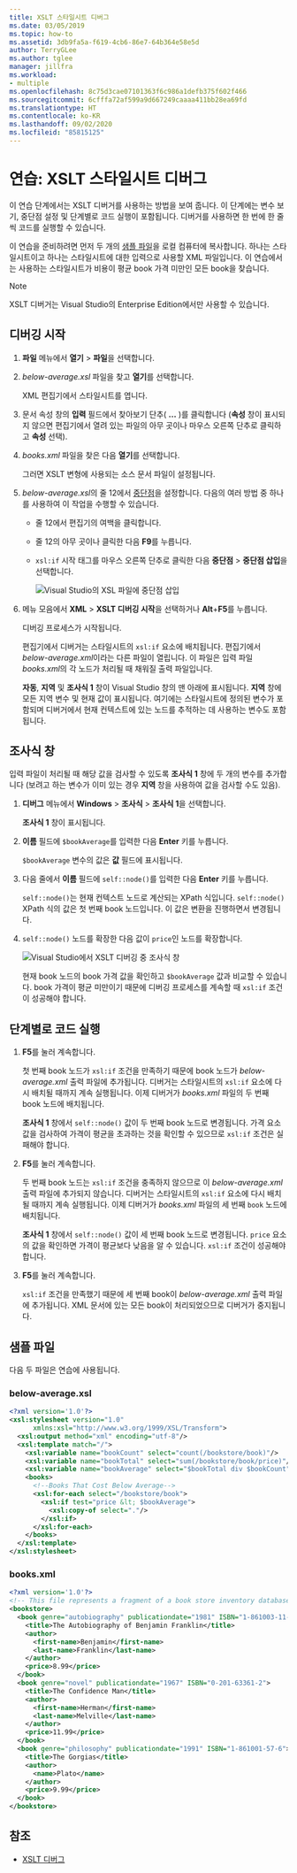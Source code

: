 ```yaml
---
title: XSLT 스타일시트 디버그
ms.date: 03/05/2019
ms.topic: how-to
ms.assetid: 3db9fa5a-f619-4cb6-86e7-64b364e58e5d
author: TerryGLee
ms.author: tglee
manager: jillfra
ms.workload:
- multiple
ms.openlocfilehash: 8c75d3cae07101363f6c986a1defb375f602f466
ms.sourcegitcommit: 6cfffa72af599a9d667249caaaa411bb28ea69fd
ms.translationtype: HT
ms.contentlocale: ko-KR
ms.lasthandoff: 09/02/2020
ms.locfileid: "85815125"
---
```

# <a name="walkthrough-debug-an-xslt-style-sheet"></a>연습: XSLT 스타일시트 디버그

이 연습 단계에서는 XSLT 디버거를 사용하는 방법을 보여 줍니다. 이 단계에는 변수 보기, 중단점 설정 및 단계별로 코드 실행이 포함됩니다. 디버거를 사용하면 한 번에 한 줄씩 코드를 실행할 수 있습니다.

이 연습을 준비하려면 먼저 두 개의 [샘플 파일](#sample-files)을 로컬 컴퓨터에 복사합니다. 하나는 스타일시트이고 하나는 스타일시트에 대한 입력으로 사용할 XML 파일입니다. 이 연습에서는 사용하는 스타일시트가 비용이 평균 book 가격 미만인 모든 book을 찾습니다.

> [!NOTE]
> XSLT 디버거는 Visual Studio의 Enterprise Edition에서만 사용할 수 있습니다.

## <a name="start-debugging"></a>디버깅 시작

1. **파일** 메뉴에서 **열기** > **파일**을 선택합니다.

2. *below-average.xsl* 파일을 찾고 **열기**를 선택합니다.

   XML 편집기에서 스타일시트를 엽니다.

3. 문서 속성 창의 **입력** 필드에서 찾아보기 단추( **...** )를 클릭합니다 (**속성** 창이 표시되지 않으면 편집기에서 열려 있는 파일의 아무 곳이나 마우스 오른쪽 단추로 클릭하고 **속성** 선택).

4. *books.xml* 파일을 찾은 다음 **열기**를 선택합니다.

   그러면 XSLT 변형에 사용되는 소스 문서 파일이 설정됩니다.

5. *below-average.xsl*의 줄 12에서 [중단점](../debugger/using-breakpoints.md)을 설정합니다. 다음의 여러 방법 중 하나를 사용하여 이 작업을 수행할 수 있습니다.

   - 줄 12에서 편집기의 여백을 클릭합니다.

   - 줄 12의 아무 곳이나 클릭한 다음 **F9**를 누릅니다.

   - `xsl:if` 시작 태그를 마우스 오른쪽 단추로 클릭한 다음 **중단점** > **중단점 삽입**을 선택합니다.

      ![Visual Studio의 XSL 파일에 중단점 삽입](media/insert-breakpoint.PNG)

6. 메뉴 모음에서 **XML** > **XSLT 디버깅 시작**을 선택하거나 **Alt**+**F5**를 누릅니다.

   디버깅 프로세스가 시작됩니다.

   편집기에서 디버거는 스타일시트의 `xsl:if` 요소에 배치됩니다. 편집기에서 *below-average.xml*이라는 다른 파일이 열립니다. 이 파일은 입력 파일 *books.xml*의 각 노드가 처리될 때 채워질 출력 파일입니다.

   **자동**, **지역** 및 **조사식 1** 창이 Visual Studio 창의 맨 아래에 표시됩니다. **지역** 창에 모든 지역 변수 및 현재 값이 표시됩니다. 여기에는 스타일시트에 정의된 변수가 포함되며 디버거에서 현재 컨텍스트에 있는 노드를 추적하는 데 사용하는 변수도 포함됩니다.

## <a name="watch-window"></a>조사식 창

입력 파일이 처리될 때 해당 값을 검사할 수 있도록 **조사식 1** 창에 두 개의 변수를 추가합니다 (보려고 하는 변수가 이미 있는 경우 **지역** 창을 사용하여 값을 검사할 수도 있음).

1. **디버그** 메뉴에서 **Windows** > **조사식** > **조사식 1**을 선택합니다.

   **조사식 1** 창이 표시됩니다.

2. **이름** 필드에 `$bookAverage`를 입력한 다음 **Enter** 키를 누릅니다.

   `$bookAverage` 변수의 값은 **값** 필드에 표시됩니다.

3. 다음 줄에서 **이름** 필드에 `self::node()`를 입력한 다음 **Enter** 키를 누릅니다.

   `self::node()`는 현재 컨텍스트 노드로 계산되는 XPath 식입니다. `self::node()` XPath 식의 값은 첫 번째 book 노드입니다. 이 값은 변환을 진행하면서 변경됩니다.

4. `self::node()` 노드를 확장한 다음 값이 `price`인 노드를 확장합니다.

   ![Visual Studio에서 XSLT 디버깅 중 조사식 창](media/xslt-debugging-watch-window.png)

   현재 book 노드의 book 가격 값을 확인하고 `$bookAverage` 값과 비교할 수 있습니다. book 가격이 평균 미만이기 때문에 디버깅 프로세스를 계속할 때 `xsl:if` 조건이 성공해야 합니다.

## <a name="step-through-the-code"></a>단계별로 코드 실행

1. **F5**를 눌러 계속합니다.

   첫 번째 book 노드가 `xsl:if` 조건을 만족하기 때문에 book 노드가 *below-average.xml* 출력 파일에 추가됩니다. 디버거는 스타일시트의 `xsl:if` 요소에 다시 배치될 때까지 계속 실행됩니다. 이제 디버거가 *books.xml* 파일의 두 번째 book 노드에 배치됩니다.

   **조사식 1** 창에서 `self::node()` 값이 두 번째 book 노드로 변경됩니다. 가격 요소 값을 검사하여 가격이 평균을 초과하는 것을 확인할 수 있으므로 `xsl:if` 조건은 실패해야 합니다.

2. **F5**를 눌러 계속합니다.

   두 번째 book 노드는 `xsl:if` 조건을 충족하지 않으므로 이 *below-average.xml* 출력 파일에 추가되지 않습니다. 디버거는 스타일시트의 `xsl:if` 요소에 다시 배치될 때까지 계속 실행됩니다. 이제 디버거가 *books.xml* 파일의 세 번째 `book` 노드에 배치됩니다.

   **조사식 1** 창에서 `self::node()` 값이 세 번째 book 노드로 변경됩니다. `price` 요소의 값을 확인하면 가격이 평균보다 낮음을 알 수 있습니다. `xsl:if` 조건이 성공해야 합니다.

3. **F5**를 눌러 계속합니다.

   `xsl:if` 조건을 만족했기 때문에 세 번째 book이 *below-average.xml* 출력 파일에 추가됩니다. XML 문서에 있는 모든 book이 처리되었으므로 디버거가 중지됩니다.

## <a name="sample-files"></a>샘플 파일

다음 두 파일은 연습에 사용됩니다.

### <a name="below-averagexsl"></a>below-average.xsl

```xml
<?xml version='1.0'?>
<xsl:stylesheet version="1.0"
      xmlns:xsl="http://www.w3.org/1999/XSL/Transform">
  <xsl:output method="xml" encoding="utf-8"/>
  <xsl:template match="/">
    <xsl:variable name="bookCount" select="count(/bookstore/book)"/>
    <xsl:variable name="bookTotal" select="sum(/bookstore/book/price)"/>
    <xsl:variable name="bookAverage" select="$bookTotal div $bookCount"/>
    <books>
      <!--Books That Cost Below Average-->
      <xsl:for-each select="/bookstore/book">
        <xsl:if test="price &lt; $bookAverage">
          <xsl:copy-of select="."/>
        </xsl:if>
      </xsl:for-each>
    </books>
  </xsl:template>
</xsl:stylesheet>
```

### <a name="booksxml"></a>books.xml

```xml
<?xml version='1.0'?>
<!-- This file represents a fragment of a book store inventory database -->
<bookstore>
  <book genre="autobiography" publicationdate="1981" ISBN="1-861003-11-0">
    <title>The Autobiography of Benjamin Franklin</title>
    <author>
      <first-name>Benjamin</first-name>
      <last-name>Franklin</last-name>
    </author>
    <price>8.99</price>
  </book>
  <book genre="novel" publicationdate="1967" ISBN="0-201-63361-2">
    <title>The Confidence Man</title>
    <author>
      <first-name>Herman</first-name>
      <last-name>Melville</last-name>
    </author>
    <price>11.99</price>
  </book>
  <book genre="philosophy" publicationdate="1991" ISBN="1-861001-57-6">
    <title>The Gorgias</title>
    <author>
      <name>Plato</name>
    </author>
    <price>9.99</price>
  </book>
</bookstore>
```

## <a name="see-also"></a>참조

- [XSLT 디버그](../xml-tools/debugging-xslt.md)
